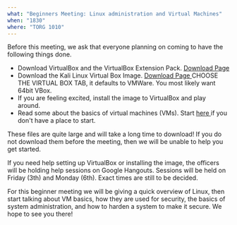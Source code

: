 ```yaml
---
what: "Beginners Meeting: Linux administration and Virtual Machines"
when: "1830"
where: "TORG 1010"
---
```


Before this meeting, we ask that everyone planning on coming to have the
following things done. 

 * Download VirtualBox and the VirtualBox Extension Pack. <a href="https://www.virtualbox.org/wiki/Downloads"> Download Page <a> 
 * Download the Kali Linux Virtual Box Image. <a href="https://www.offensive-security.com/kali-linux-vmware-virtualbox-image-download/"> Download Page <a> CHOOSE THE VIRTUAL BOX TAB, it defaults to VMWare. You most likely want 64bit VBox.  
 * If you are feeling excited, install the image to VirtualBox and play around. 
 * Read some about the basics of virtual machines (VMs). Start <a href="http://www.security-faqs.com/the-security-benefits-of-using-a-virtual-machine.html"> here <a> if you don't have a place to start.  

These files are quite large and will take a long time to download! If you
do not download them before the meeting, then we will be unable to help you
get started.

If you need help setting up VirtualBox or installing the image, the officers
will be holding help sessions on Google Hangouts. Sessions will be held on 
Friday (3th) and Monday (6th). Exact times are still to be decided. 

For this beginner meeting we will be  giving a quick overview of Linux, then
start talking about VM basics, how they are used for security, the basics of 
system administration, and how to harden a system to make it secure. We hope
to see you there!


